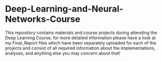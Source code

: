 # Deep-Learning-and-Neural-Networks-Course
This repository contains materials and course projects during attending the Deep Learning Course, for more detailed information please have a look at my Final_Report files which have been separately uploaded for each of the projects and consist of all required information about the implementations, analyses, and anything else you may concern about that!

